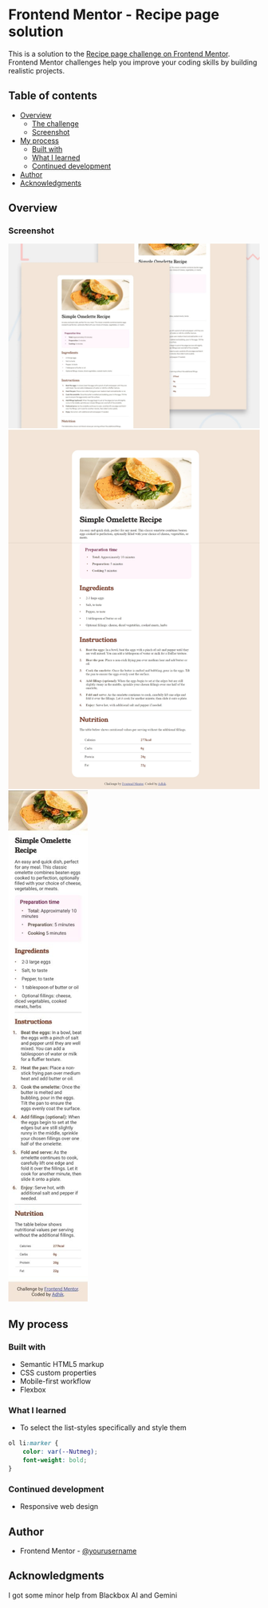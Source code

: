 # Frontend Mentor - Recipe page solution

This is a solution to the [Recipe page challenge on Frontend Mentor](https://www.frontendmentor.io/challenges/recipe-page-KiTsR8QQKm). Frontend Mentor challenges help you improve your coding skills by building realistic projects. 

## Table of contents

- [Overview](#overview)
  - [The challenge](#the-challenge)
  - [Screenshot](#screenshot)
- [My process](#my-process)
  - [Built with](#built-with)
  - [What I learned](#what-i-learned)
  - [Continued development](#continued-development)
- [Author](#author)
- [Acknowledgments](#acknowledgments)


## Overview

### Screenshot

![Website Preview](design/desktop-preview.jpg)
![Desktop View](design/desktop_view.jpeg)
![Mobile View](design/mobile_view.jpg)

## My process

### Built with

- Semantic HTML5 markup
- CSS custom properties
- Mobile-first workflow
- Flexbox

### What I learned

  * To select the list-styles specifically and style them

```css
ol li:marker {
    color: var(--Nutmeg);
    font-weight: bold;
}
```

### Continued development

  - Responsive web design

## Author

- Frontend Mentor - [@yourusername](https://www.frontendmentor.io/profile/Adhik-6)

## Acknowledgments

I got some minor help from Blackbox AI and Gemini
